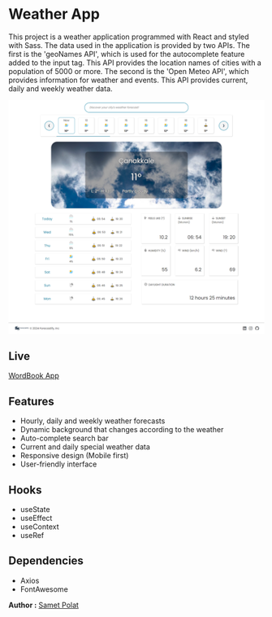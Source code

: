 # Weather App

This project is a weather application programmed with React and styled with Sass. The data used in the application is provided by two APIs. The first is the 'geoNames API', which is used for the autocomplete feature added to the input tag. This API provides the location names of cities with a population of 5000 or more. The second is the 'Open Meteo API', which provides information for weather and events. This API provides current, daily and weekly weather data.

![Weather App](/src/assets/weather-app-page.png)

## Live

[WordBook App](https://wordbook-app-v1.netlify.app/)


## Features
- Hourly, daily and weekly weather forecasts
- Dynamic background that changes according to the weather
- Auto-complete search bar
- Current and daily special weather data
- Responsive design (Mobile first)
- User-friendly interface

## Hooks
- useState
- useEffect
- useContext
- useRef

## Dependencies
- Axios
- FontAwesome


**Author :** [Samet Polat](https://www.linkedin.com/in/sametpolat17/)